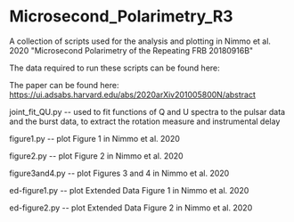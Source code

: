 # Microsecond_Polarimetry_R3
A collection of scripts used for the analysis and plotting in Nimmo et al. 2020 "Microsecond Polarimetry of the Repeating FRB 20180916B"

The data required to run these scripts can be found here: 

The paper can be found here: https://ui.adsabs.harvard.edu/abs/2020arXiv201005800N/abstract


joint_fit_QU.py -- used to fit functions of Q and U spectra to the pulsar data and the burst data, to extract the rotation measure and instrumental delay

figure1.py -- plot Figure 1 in Nimmo et al. 2020

figure2.py -- plot Figure 2 in Nimmo et al. 2020

figure3and4.py -- plot Figures 3 and 4 in Nimmo et al. 2020

ed-figure1.py -- plot Extended Data Figure 1 in Nimmo et al. 2020

ed-figure2.py -- plot Extended Data Figure 2 in Nimmo et al. 2020
